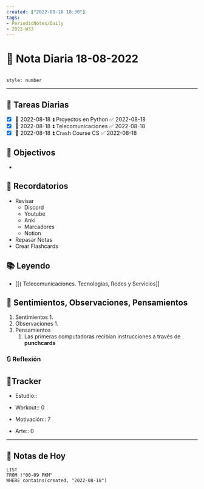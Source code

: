 ```yaml
---
created: ["2022-08-18 18:30"]
tags:
- PeriodicNotes/Daily
- 2022-W33
---
```


# 📅 Nota Diaria 18-08-2022
```toc

style: number

```

---
## 🔷 Tareas Diarias
- [x] 📅 2022-08-18 ⏫ Proyectos en Python ✅ 2022-08-18
- [x] 📅 2022-08-18 ⏫ Telecomunicaciones ✅ 2022-08-18
- [x] 📅 2022-08-18 ⏫ Crash Course CS ✅ 2022-08-18

## 🎯 Objectivos
- 
## 📕 Recordatorios
- Revisar
	- Discord
	- Youtube
	- Anki
	- Marcadores
	- Notion
- Repasar Notas
- Crear Flashcards

## 📚 Leyendo
- [[{ Telecomunicaciones. Tecnologias, Redes y Servicios]]
## 💬 Sentimientos, Observaciones, Pensamientos 
1. Sentimientos
	1. 
2. Observaciones
	1. 
3. Pensamientos
	1. Las primeras computadoras recibian instrucciones a través de **punchcards**
### 🔃 Reflexión

## 🔷Tracker

- Estudio::

- Workout:: 0

- Motivación:: 7

- Arte:: 0
---

## 📅 Notas de Hoy
```dataview
LIST 
FROM !"00-09 PKM" 
WHERE contains(created, "2022-08-18")
```